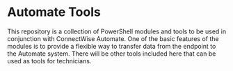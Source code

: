 # Automate Tools

This repository is a collection of PowerShell modules and tools to be used in conjunction with ConnectWise Automate. One of the basic features of the modules is to provide a flexible way to transfer data from the endpoint to the Automate system. There will be other tools included here that can be used as tools for technicians.

